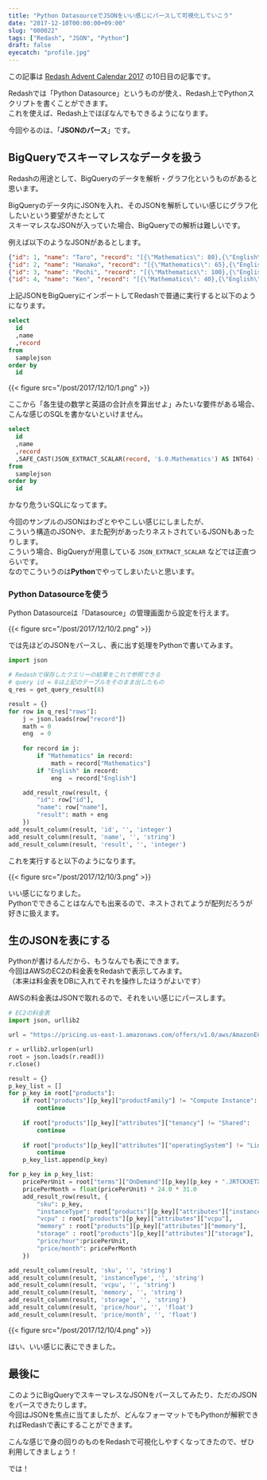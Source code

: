 ```yaml
---
title: "Python DatasourceでJSONをいい感じにパースして可視化していこう"
date: "2017-12-10T00:00:00+09:00"
slug: "000022"
tags: ["Redash", "JSON", "Python"]
draft: false
eyecatch: "profile.jpg"
---
```

この記事は [Redash Advent Calendar 2017](https://qiita.com/advent-calendar/2017/redash) の10日目の記事です。

Redashでは「Python Datasource」というものが使え、Redash上でPythonスクリプトを書くことができます。  
これを使えば、Redash上でほぼなんでもできるようになります。

今回やるのは、「**JSONのパース**」です。

## BigQueryでスキーマレスなデータを扱う
Redashの用途として、BigQueryのデータを解析・グラフ化というものがあると思います。

BigQueryのデータ内にJSONを入れ、そのJSONを解析していい感じにグラフ化したいという要望がきたとして  
スキーマレスなJSONが入っていた場合、BigQueryでの解析は難しいです。

例えば以下のようなJSONがあるとします。

```json:sample.json
{"id": 1, "name": "Taro", "record": "[{\"Mathematics\": 80},{\"English\": 90}]"}
{"id": 2, "name": "Hanako", "record": "[{\"Mathematics\": 65},{\"English\": 70}]"}
{"id": 3, "name": "Pochi", "record": "[{\"Mathematics\": 100},{\"English\": 60}]"}
{"id": 4, "name": "Ken", "record": "[{\"Mathematics\": 40},{\"English\": 80}]"}
```
上記JSONをBigQueryにインポートしてRedashで普通に実行すると以下のようになります。

```sql
select
  id
  ,name
  ,record
from
  samplejson
order by
  id
```
{{< figure src="/post/2017/12/10/1.png" >}}

ここから「各生徒の数学と英語の合計点を算出せよ」みたいな要件がある場合、こんな感じのSQLを書かないといけません。

```sql
select
  id
  ,name
  ,record
  ,SAFE_CAST(JSON_EXTRACT_SCALAR(record, '$.0.Mathematics') AS INT64) + SAFE_CAST(JSON_EXTRACT_SCALAR(record, '$.1.English') AS INT64) as result
from
  samplejson
order by
  id
```
かなり危ういSQLになってます。

今回のサンプルのJSONはわざとややこしい感じにしましたが、  
こういう構造のJSONや、また配列があったりネストされているJSONもあったりします。  
こういう場合、BigQueryが用意している `JSON_EXTRACT_SCALAR` などでは正直つらいです。  
なのでこういうのは**Python**でやってしまいたいと思います。

### Python Datasourceを使う
Python Datasourceは「Datasource」の管理画面から設定を行えます。

{{< figure src="/post/2017/12/10/2.png" >}}

では先ほどのJSONをパースし、表に出す処理をPythonで書いてみます。

```python
import json

# Redashで保存したクエリーの結果をこれで参照できる
# query id = 8は上記のテーブルをそのまま出したもの
q_res = get_query_result(8)

result = {}
for row in q_res["rows"]:
    j = json.loads(row["record"])
    math = 0
    eng  = 0
    
    for record in j:
        if "Mathematics" in record:
            math = record["Mathematics"]
        if "English" in record:
            eng  = record["English"]

    add_result_row(result, {
        "id": row["id"],
        "name": row["name"],
        "result": math + eng
    })
add_result_column(result, 'id', '', 'integer')
add_result_column(result, 'name', '', 'string')
add_result_column(result, 'result', '', 'integer')
```

これを実行すると以下のようになります。

{{< figure src="/post/2017/12/10/3.png" >}}

いい感じになりました。  
Pythonでできることはなんでも出来るので、ネストされてようが配列だろうが好きに扱えます。

## 生のJSONを表にする
Pythonが書けるんだから、もうなんでも表にできます。  
今回はAWSのEC2の料金表をRedashで表示してみます。  
（本来は料金表をDBに入れてそれを操作したほうがよいです）

AWSの料金表はJSONで取れるので、それをいい感じにパースします。

```python
# EC2の料金表
import json, urllib2

url = "https://pricing.us-east-1.amazonaws.com/offers/v1.0/aws/AmazonEC2/current/ap-northeast-1/index.json"

r = urllib2.urlopen(url)
root = json.loads(r.read())
r.close()

result = {}
p_key_list = []
for p_key in root["products"]:
    if root["products"][p_key]["productFamily"] != "Compute Instance":
        continue
    
    if root["products"][p_key]["attributes"]["tenancy"] != "Shared":
        continue
    
    if root["products"][p_key]["attributes"]["operatingSystem"] != "Linux":
        continue
    p_key_list.append(p_key)

for p_key in p_key_list:
    pricePerUnit = root["terms"]["OnDemand"][p_key][p_key + ".JRTCKXETXF"]["priceDimensions"][p_key + ".JRTCKXETXF.6YS6EN2CT7"]["pricePerUnit"]["USD"]
    pricePerMonth = float(pricePerUnit) * 24.0 * 31.0
    add_result_row(result, {
        "sku": p_key,
        "instanceType": root["products"][p_key]["attributes"]["instanceType"],
        "vcpu" : root["products"][p_key]["attributes"]["vcpu"],
        "memory" : root["products"][p_key]["attributes"]["memory"],
        "storage" : root["products"][p_key]["attributes"]["storage"],
        "price/hour":pricePerUnit,
        "price/month": pricePerMonth
    })

add_result_column(result, 'sku', '', 'string')
add_result_column(result, 'instanceType', '', 'string')
add_result_column(result, 'vcpu', '', 'string')
add_result_column(result, 'memory', '', 'string')
add_result_column(result, 'storage', '', 'string')
add_result_column(result, 'price/hour', '', 'float')
add_result_column(result, 'price/month', '', 'float')
```

{{< figure src="/post/2017/12/10/4.png" >}}

はい、いい感じに表にできました。

## 最後に
このようにBigQueryでスキーマレスなJSONをパースしてみたり、ただのJSONをパースできたりします。  
今回はJSONを焦点に当てましたが、どんなフォーマットでもPythonが解釈できればRedashで表にすることができます。

こんな感じで身の回りのものをRedashで可視化しやすくなってきたので、ぜひ利用してきましょう！

では！